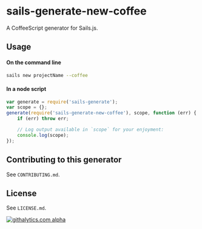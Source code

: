 # sails-generate-new-coffee

A CoffeeScript generator for Sails.js.


## Usage

#### On the command line

```sh
sails new projectName --coffee
```

#### In a node script

```javascript
var generate = require('sails-generate');
var scope = {};
generate(require('sails-generate-new-coffee'), scope, function (err) {
	if (err) throw err;

	// Log output available in `scope` for your enjoyment:
	console.log(scope);
});
```


## Contributing to this generator

See `CONTRIBUTING.md`.

## License

See `LICENSE.md`.


[![githalytics.com alpha](https://cruel-carlota.pagodabox.com/18e8b6436675147f29e353e2dd544014 "githalytics.com")](http://githalytics.com/csikosjanos/sails-generate-new-coffee)